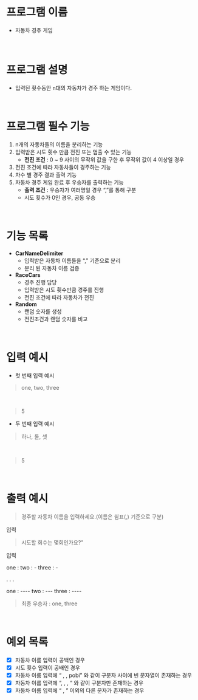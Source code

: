  <br/>

# 프로그램 이름

- 자동차 경주 게임   
  <br/>
  <br/>
# 프로그램 설명



- 입력된 횟수동안 n대의 자동차가 경주 하는 게임이다.   

 <br/>

# 프로그램 필수 기능



1. n개의 자동차들의 이름을 분리하는 기능
2. 입력받은 시도 횟수 만큼 전진 또는 멈출 수 있는 기능
    - **전진 조건** :  0 ~  9 사이의 무작위 값을 구한 후 무작위 값이 4 이상일 경우
3. 전진 조건에 따라 자동차들이 경주하는 기능
4. 차수 별 경주 결과 출력 기능
5. 자동차 경주 게임 완료 후 우승자를 출력하는 기능
    - **출력 조건** : 우승자가 여러명일 경우 “,”를 통해 구분
    - 시도 횟수가 0인 경우, 공동 우승



 <br/>

# 기능 목록


- **CarNameDelimiter**
    - 입력받은 자동차 이름들을 “,” 기준으로 분리
    - 분리 된 자동차 이름 검증
- **RaceCars**
    - 경주 진행 담당
    - 입력받은 시도 횟수만큼 경주를 진행
    - 전진 조건에 따라 자동차가 전진
- **Random**
    - 랜덤 숫자를 생성
    - 전진조건과 랜덤 숫자를 비교   


 <br/> 

# 입력 예시



- 첫 번째 입력 예시
>one, two, three

<br/>

>5

- 두 번째 입력 예시
>하나, 둘, 셋

<br/>

>5  

 <br/>  

# 출력 예시


>경주할 자동차 이름을 입력하세요.(이름은 쉼표(,) 기준으로 구분)

입력

>시도할 회수는 몇회인가요?"

입력

one :
two : -
three : -

. . .

one : ----
two : ---
three : ----

> 최종 우승자 : one, three   

 <br/>

# 예외 목록



- [x]  자동차 이름 입력이 공백인 경우
- [x]  시도 횟수 입력이 공배인 경우
- [x]  자동차 이름 입력에 “ , , pobi” 와 같이 구분자 사이에 빈 문자열이 존재하는 경우
- [x]  자동차 이름 입력에 “, , , “ 와 같이 구분자만 존재하는 경우
- [x]  자동차 이름 입력에 “ , ” 이외의 다른 문자가 존재하는 경우